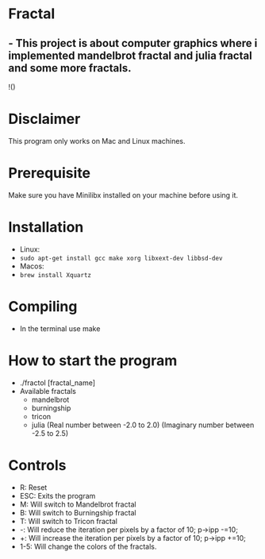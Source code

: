 # Fractal
## - This project is about computer graphics where i implemented mandelbrot fractal and julia fractal and some more fractals.
!()
# Disclaimer
This program only works on Mac and Linux machines.

# Prerequisite
Make sure you have Minilibx installed on your machine before using it.

# Installation
- Linux:
-  ```sudo apt-get install gcc make xorg libxext-dev libbsd-dev```
- Macos:
- ```brew install Xquartz```

# Compiling
  - In the terminal use make
# How to start the program
  - ./fractol [fractal_name]
  - Available fractals
    - mandelbrot
    - burningship
    - tricon
    - julia (Real number between -2.0 to 2.0) (Imaginary number between -2.5 to 2.5)
  
# Controls
  - R: Reset
  - ESC: Exits the program
  - M: Will switch to Mandelbrot fractal
  - B: Will switch to Burningship fractal
  - T: Will switch to Tricon fractal
  - -: Will reduce the iteration per pixels by a factor of 10; p->ipp -=10;
  - +: Will increase the iteration per pixels by a factor of 10; p->ipp +=10;
  - 1-5: Will change the colors of the fractals.
